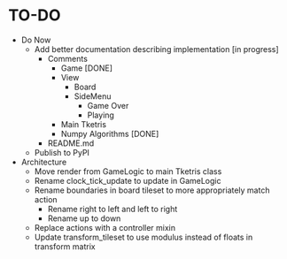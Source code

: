# TO-DO

- Do Now
    - Add better documentation describing implementation [in progress]
        - Comments
            - Game [DONE]
            - View
                - Board
                - SideMenu
                    - Game Over
                    - Playing
            - Main Tketris
            - Numpy Algorithms [DONE]
        - README.md
    - Publish to PyPI
- Architecture
    - Move render from GameLogic to main Tketris class
    - Rename clock_tick_update to update in GameLogic
    - Rename boundaries in board tileset to more appropriately match action
        - Rename right to left and left to right
        - Rename up to down
    - Replace actions with a controller mixin
    - Update transform_tileset to use modulus instead of floats in transform matrix
